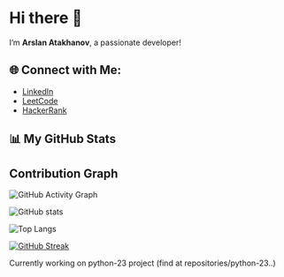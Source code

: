 # Hi there 👋

I’m **Arslan Atakhanov**, a passionate developer!


## 🌐 Connect with Me:

- [LinkedIn](https://www.linkedin.com/in/arslan-atakhanov)
- [LeetCode](https://leetcode.com/u/leo_go/)
- [HackerRank](https://www.hackerrank.com/profile/arslan_atakhanov)

## 📊 My GitHub Stats

## Contribution Graph

![GitHub Activity Graph](https://github-readme-activity-graph.cyclic.app/graph?username=arslan01000&theme=radical)


![GitHub stats](https://github-readme-stats.vercel.app/api?username=arslan01000&show_icons=true&locale=en&theme=radical)

![Top Langs](https://github-readme-stats.vercel.app/api/top-langs?username=arslan01000&layout=compact&theme=radical)

[![GitHub Streak](https://streak-stats.demolab.com?user=arslan01000&theme=dark&border_radius=4.4&card_width=470)](https://git.io/streak-stats)


Currently working on python-23 project (find at repositories/python-23..)
